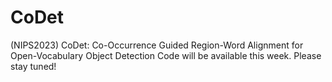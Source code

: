 # CoDet
(NIPS2023) CoDet: Co-Occurrence Guided Region-Word Alignment for Open-Vocabulary Object Detection
Code will be available this week. Please stay tuned!
